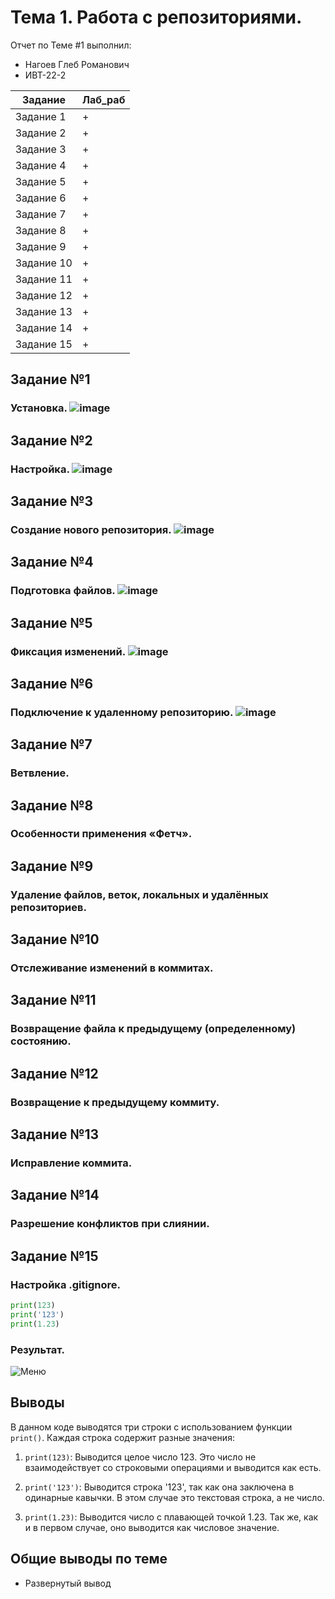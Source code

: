 # Тема 1. Работа с репозиториями.
Отчет по Теме #1 выполнил:
- Нагоев Глеб Романович
- ИВТ-22-2

| Задание | Лаб_раб |
| ------ | ------ |
| Задание 1 | + |
| Задание 2 | + |
| Задание 3 | + |
| Задание 4 | + |
| Задание 5 | + |
| Задание 6 | + |
| Задание 7 | + |
| Задание 8 | + |
| Задание 9 | + |
| Задание 10 | + |
| Задание 11 | + |
| Задание 12 | + |
| Задание 13 | + |
| Задание 14 | + |
| Задание 15 | + |



## Задание №1
### Установка. ![image](https://github.com/user-attachments/assets/e3ed55ed-8c68-4966-8807-b0e2c2aa7b6f)



## Задание №2
### Настройка. ![image](https://github.com/user-attachments/assets/da787ea0-f8c2-4472-90e9-519995833675)

## Задание №3
### Создание нового репозитория. ![image](https://github.com/user-attachments/assets/692bbad7-c8b6-4900-aae4-dac9d2df5c04)

## Задание №4
### Подготовка файлов. ![image](https://github.com/user-attachments/assets/c82f69d6-5e03-476f-bc7c-a3c3397f88af)

## Задание №5
### Фиксация изменений. ![image](https://github.com/user-attachments/assets/b6f07d28-b3a6-4540-86d8-8772414617a2)

## Задание №6
### Подключение к удаленному репозиторию. ![image](https://github.com/user-attachments/assets/864882af-ca10-4c30-bde6-f40fb3a712b4)

## Задание №7
### Ветвление.
## Задание №8
### Особенности применения «Фетч».
## Задание №9
### Удаление файлов, веток, локальных и удалённых репозиториев.
## Задание №10
### Отслеживание изменений в коммитах.
## Задание №11
###  Возвращение файла к предыдущему (определенному) состоянию.
## Задание №12
### Возвращение к предыдущему коммиту.
## Задание №13
### Исправление коммита.
## Задание №14
### Разрешение конфликтов при слиянии.
## Задание №15
### Настройка .gitignore.

```python
print(123)
print('123')
print(1.23)
```
### Результат.
![Меню](https://github.com/vnika2003/Software_Engineering/blob/Тема_2/pic/Lab2_1.png)

## Выводы

В данном коде выводятся три строки с использованием функции `print()`. Каждая строка содержит разные значения:

1. `print(123)`: Выводится целое число 123. Это число не взаимодействует со строковыми операциями и выводится как есть.

2. `print('123')`: Выводится строка '123', так как она заключена в одинарные кавычки. В этом случае это текстовая строка, а не число.

3. `print(1.23)`: Выводится число с плавающей точкой 1.23. Так же, как и в первом случае, оно выводится как числовое значение.

## Общие выводы по теме
- Развернутый вывод
